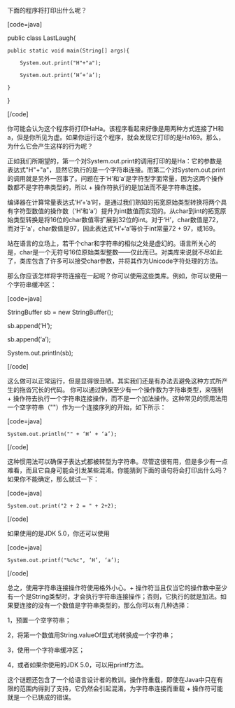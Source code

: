 下面的程序将打印出什么呢？ 
[code=java]
public class LastLaugh{
    public static void main(String[] args){
        System.out.print("H"+"a");
        System.out.print(‘H’+‘a’);
    }
}
[/code]
你可能会认为这个程序将打印HaHa。该程序看起来好像是用两种方式连接了H和a，但是你所见为虚。如果你运行这个程序，就会发现它打印的是Ha169。那么，为什么它会产生这样的行为呢？
正如我们所期望的，第一个对System.out.print的调用打印的是Ha：它的参数是表达式"H"+"a"，显然它执行的是一个字符串连接。而第二个对System.out.print的调用就是另外一回事了。问题在于‘H’和‘a’是字符型字面常量，因为这两个操作数都不是字符串类型的，所以 + 操作符执行的是加法而不是字符串连接。
编译器在计算常量表达式‘H’+‘a’时，是通过我们熟知的拓宽原始类型转换将两个具有字符型数值的操作数（‘H’和‘a’）提升为int数值而实现的。从char到int的拓宽原始类型转换是将16位的char数值零扩展到32位的int。对于‘H’，char数值是72，而对于‘a’，char数值是97，因此表达式‘H’+‘a’等价于int常量72 + 97，或169。
站在语言的立场上，若干个char和字符串的相似之处是虚幻的。语言所关心的是，char是一个无符号16位原始类型整数——仅此而已。对类库来说就不尽如此了，类库包含了许多可以接受char参数，并将其作为Unicode字符处理的方法。
那么你应该怎样将字符连接在一起呢？你可以使用这些类库。例如，你可以使用一个字符串缓冲区： 
[code=java]
StringBuffer sb = new StringBuffer();
sb.append(‘H’);
sb.append(‘a’);
System.out.println(sb);
[/code]
这么做可以正常运行，但是显得很丑陋。其实我们还是有办法去避免这种方式所产生的拖沓冗长的代码。 你可以通过确保至少有一个操作数为字符串类型，来强制 + 操作符去执行一个字符串连接操作，而不是一个加法操作。这种常见的惯用法用一个空字符串（""）作为一个连接序列的开始，如下所示： 
[code=java]
	System.out.println("" + ‘H’ + ‘a’);
[/code]
这种惯用法可以确保子表达式都被转型为字符串。尽管这很有用，但是多少有一点难看，而且它自身可能会引发某些混淆。你能猜到下面的语句将会打印出什么吗？如果你不能确定，那么就试一下： 
[code=java]
	System.out.print("2 + 2 = " + 2+2);
[/code]
如果使用的是JDK 5.0，你还可以使用
[code=java]
	System.out.printf("%c%c", ‘H’, ‘a’);
[/code]
总之，使用字符串连接操作符使用格外小心。+ 操作符当且仅当它的操作数中至少有一个是String类型时，才会执行字符串连接操作；否则，它执行的就是加法。如果要连接的没有一个数值是字符串类型的，那么你可以有几种选择： 
1，预置一个空字符串； 
2，将第一个数值用String.valueOf显式地转换成一个字符串； 
3，使用一个字符串缓冲区； 
4，或者如果你使用的JDK 5.0，可以用printf方法。 
这个谜题还包含了一个给语言设计者的教训。操作符重载，即使在Java中只在有限的范围内得到了支持，它仍然会引起混淆。为字符串连接而重载 + 操作符可能就是一个已铸成的错误。